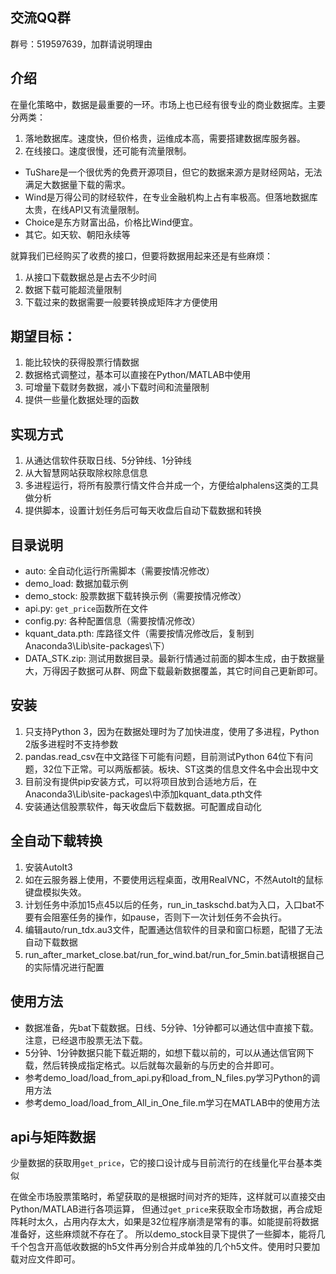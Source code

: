
## 交流QQ群
群号：519597639，加群请说明理由

## 介绍
在量化策略中，数据是最重要的一环。市场上也已经有很专业的商业数据库。主要分两类：
1. 落地数据库。速度快，但价格贵，运维成本高，需要搭建数据库服务器。
2. 在线接口。速度很慢，还可能有流量限制。

- TuShare是一个很优秀的免费开源项目，但它的数据来源方是财经网站，无法满足大数据量下载的需求。
- Wind是万得公司的财经软件，在专业金融机构上占有率极高。但落地数据库太贵，在线API又有流量限制。
- Choice是东方财富出品，价格比Wind便宜。
- 其它。如天软、朝阳永续等

就算我们已经购买了收费的接口，但要将数据用起来还是有些麻烦：
1. 从接口下载数据总是占去不少时间
2. 数据下载可能超流量限制
3. 下载过来的数据需要一般要转换成矩阵才方便使用

## 期望目标：
1. 能比较快的获得股票行情数据
2. 数据格式调整过，基本可以直接在Python/MATLAB中使用
3. 可增量下载财务数据，减小下载时间和流量限制
4. 提供一些量化数据处理的函数

## 实现方式
1. 从通达信软件获取日线、5分钟线、1分钟线
2. 从大智慧网站获取除权除息信息
3. 多进程运行，将所有股票行情文件合并成一个，方便给alphalens这类的工具做分析
4. 提供脚本，设置计划任务后可每天收盘后自动下载数据和转换

## 目录说明
- auto: 全自动化运行所需脚本（需要按情况修改）
- demo_load: 数据加载示例
- demo_stock: 股票数据下载转换示例（需要按情况修改）
- api.py: `get_price`函数所在文件
- config.py: 各种配置信息（需要按情况修改）
- kquant_data.pth: 库路径文件（需要按情况修改后，复制到Anaconda3\Lib\site-packages\下）
- DATA_STK.zip: 测试用数据目录。最新行情通过前面的脚本生成，由于数据量大，万得因子数据可从群、网盘下载最新数据覆盖，其它时间自己更新即可。

## 安装
1. 只支持Python 3，因为在数据处理时为了加快进度，使用了多进程，Python 2版多进程时不支持参数
2. pandas.read_csv在中文路径下可能有问题，目前测试Python 64位下有问题，32位下正常。可以两版都装。板块、ST这类的信息文件名中会出现中文
3. 目前没有提供pip安装方式，可以将项目放到合适地方后，在Anaconda3\Lib\site-packages\中添加kquant_data.pth文件
4. 安装通达信股票软件，每天收盘后下载数据。可配置成自动化

## 全自动下载转换
1. 安装AutoIt3
2. 如在云服务器上使用，不要使用远程桌面，改用RealVNC，不然AutoIt的鼠标键盘模拟失效。
3. 计划任务中添加15点45以后的任务，run_in_taskschd.bat为入口，入口bat不要有会阻塞任务的操作，如pause，否则下一次计划任务不会执行。
4. 编辑auto/run_tdx.au3文件，配置通达信软件的目录和窗口标题，配错了无法自动下载数据
5. run_after_market_close.bat/run_for_wind.bat/run_for_5min.bat请根据自己的实际情况进行配置

## 使用方法
- 数据准备，先bat下载数据。日线、5分钟、1分钟都可以通达信中直接下载。注意，已经退市股票无法下载。
- 5分钟、1分钟数据只能下载近期的，如想下载以前的，可以从通达信官网下载，然后转换成指定格式。以后就每次最新的与历史的合并即可。
- 参考demo_load/load_from_api.py和load_from_N_files.py学习Python的调用方法
- 参考demo_load/load_from_All_in_One_file.m学习在MATLAB中的使用方法

## api与矩阵数据
少量数据的获取用`get_price`，它的接口设计成与目前流行的在线量化平台基本类似

在做全市场股票策略时，希望获取的是根据时间对齐的矩阵，这样就可以直接交由Python/MATLAB进行各项运算，
但通过`get_price`来获取全市场数据，再合成矩阵耗时太久，占用内存太大，如果是32位程序崩溃是常有的事。如能提前将数据准备好，这些麻烦就不存在了。
所以demo_stock目录下提供了一些脚本，能将几千个包含开高低收数据的h5文件再分别合并成单独的几个h5文件。使用时只要加载对应文件即可。
